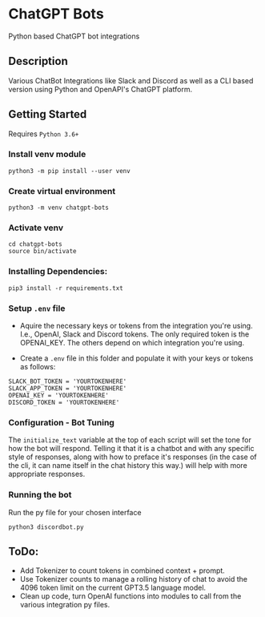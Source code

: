 # ChatGPT Bots
Python based ChatGPT bot integrations

## Description
Various ChatBot Integrations like Slack and Discord as well as a CLI based version using Python and OpenAPI's ChatGPT platform.

## Getting Started

Requires `Python 3.6+`

### Install venv module
`python3 -m pip install --user venv`

### Create virtual environment
`python3 -m venv chatgpt-bots`

### Activate venv
```
cd chatgpt-bots
source bin/activate
```

### Installing Dependencies:
```pip3 install -r requirements.txt```

### Setup `.env` file
- Aquire the necessary keys or tokens from the integration you're using. 
I.e., OpenAI, Slack and Discord tokens.
The only required token is the OPENAI_KEY. The others depend on which integration you're using.

- Create a `.env` file in this folder and populate it with your keys or tokens as follows:

```
SLACK_BOT_TOKEN = 'YOURTOKENHERE'
SLACK_APP_TOKEN = 'YOURTOKENHERE'
OPENAI_KEY = 'YOURTOKENHERE'
DISCORD_TOKEN = 'YOURTOKENHERE'
```

### Configuration - Bot Tuning
The `initialize_text` variable at the top of each script will set the tone for how the bot will respond. Telling it that it is a chatbot and with any specific style of responses, along with how to preface it's responses (in the case of the cli, it can name itself in the chat history this way.) will help with more appropriate responses.

### Running the bot
Run the py file for your chosen interface

`python3 discordbot.py`


## ToDo:
- Add Tokenizer to count tokens in combined context + prompt.
- Use Tokenizer counts to manage a rolling history of chat to avoid the 4096 token limit on the current GPT3.5 language model.
- Clean up code, turn OpenAI functions into modules to call from the various integration py files.



